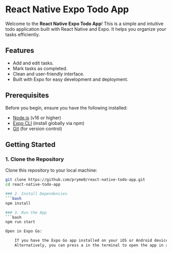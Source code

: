 # React Native Expo Todo App

Welcome to the **React Native Expo Todo App**! This is a simple and intuitive todo application built with React Native and Expo. It helps you organize your tasks efficiently.

## Features

- Add and edit tasks.
- Mark tasks as completed.
- Clean and user-friendly interface.
- Built with Expo for easy development and deployment.

## Prerequisites

Before you begin, ensure you have the following installed:

- [Node.js](https://nodejs.org/) (v16 or higher)
- [Expo CLI](https://docs.expo.dev/get-started/installation/) (install globally via npm)
- [Git](https://git-scm.com/) (for version control)

## Getting Started

### 1. Clone the Repository

Clone this repository to your local machine:

```bash
git clone https://github.com/pryme0/react-native-todo-app.git
cd react-native-todo-app

### 2. Install Dependencies
```bash
npm install

### 3. Run the App
```bash
npm run start

Open in Expo Go:

    If you have the Expo Go app installed on your iOS or Android device, scan the QR code that appears in the terminal or browser after running expo start. This will load the app on your mobile device.
    Alternatively, you can press a in the terminal to open the app in an Android emulator, or i for an iOS simulator.


